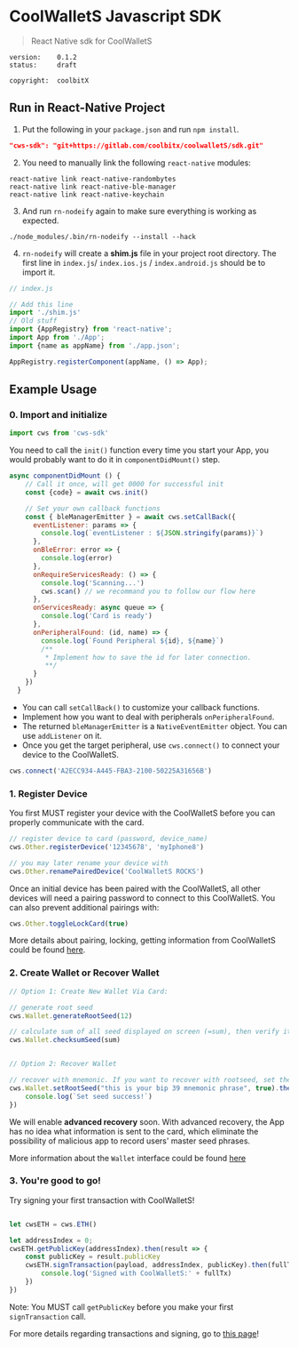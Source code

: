 # CoolWalletS Javascript SDK

> React Native sdk for CoolWalletS

```
version:    0.1.2
status:     draft

copyright:  coolbitX
```

## Run in React-Native Project

1. Put the following in your `package.json` and run `npm install`.

```json
"cws-sdk": "git+https://gitlab.com/coolbitx/coolwalletS/sdk.git"
```

2. You need to manually link the following `react-native` modules:

```shell
react-native link react-native-randombytes
react-native link react-native-ble-manager
react-native link react-native-keychain
```

3. And run `rn-nodeify` again to make sure everything is working as expected.

```shell
./node_modules/.bin/rn-nodeify --install --hack
```

4. `rn-nodeify` will create a **shim.js** file in your project root directory. The first line in `index.js`/ `index.ios.js` / `index.android.js` should be to import it.

```javascript
// index.js

// Add this line
import './shim.js'
// Old stuff
import {AppRegistry} from 'react-native';
import App from './App';
import {name as appName} from './app.json';

AppRegistry.registerComponent(appName, () => App);

```

## Example Usage

### 0. Import and initialize

```javascript
import cws from 'cws-sdk'
```

You need to call the `init()` function every time you start your App, you would probably want to do it in `componentDidMount()` step.

```javascript
async componentDidMount () {
    // Call it once, will get 0000 for successful init
    const {code} = await cws.init()

    // Set your own callback functions
    const { bleManagerEmitter } = await cws.setCallBack({
      eventListener: params => {
        console.log(`eventListener : ${JSON.stringify(params)}`)
      },
      onBleError: error => {
        console.log(error)
      },
      onRequireServicesReady: () => {
        console.log('Scanning...') 
        cws.scan() // we recommand you to follow our flow here
      },
      onServicesReady: async queue => {
        console.log('Card is ready')
      },
      onPeripheralFound: (id, name) => {
        console.log(`Found Peripheral ${id}, ${name}`)
        /**
         * Implement how to save the id for later connection.
         **/
      }
    })
  }
```

* You can call `setCallBack()` to customize your callback functions.
* Implement how you want to deal with peripherals `onPeripheralFound`.
* The returned `bleManagerEmitter` is a `NativeEventEmitter` object. You can use `addListener` on it.
* Once you get the target peripheral, use `cws.connect()` to connect your device to the CoolWalletS.

```javascript 
cws.connect('A2ECC934-A445-FBA3-2100-50225A31656B')
```

### 1. Register Device

You first MUST register your device with the CoolWalletS before you can properly communicate with the card.

```javascript
// register device to card (password, device_name)
cws.Other.registerDevice('12345678', 'myIphone8')

// you may later rename your device with
cws.Other.renamePairedDevice('CoolWalletS ROCKS')
```

Once an initial device has been paired with the CoolWalletS, all other devices will need a pairing password to connect to this CoolWalletS. You can also prevent additional pairings with:

```javascript
cws.Other.toggleLockCard(true)
```

More details about pairing, locking, getting information from CoolWalletS could be found [here](https://gitlab.com/coolbitx/coolwalletS/sdk/tree/master/src/Interface/Other).

### 2. Create Wallet or Recover Wallet

```javascript
// Option 1: Create New Wallet Via Card:

// generate root seed
cws.Wallet.generateRootSeed(12)

// calculate sum of all seed displayed on screen (=sum), then verify it with checkSumSeed function
cws.Wallet.checksumSeed(sum)


// Option 2: Recover Wallet

// recover with mnemonic. If you want to recover with rootseed, set the second parameter(mnemonic_flag) as false.
cws.Wallet.setRootSeed("this is your bip 39 mnemonic phrase", true).then(() => {
    console.log(`Set seed success!`)
})

```

We will enable **advanced recovery** soon. With advanced recovery, the App has no idea what information is sent to the card, which eliminate the possibility of malicious app to record users' master seed phrases.

More information about the `Wallet` interface could be found [here](https://gitlab.com/coolbitx/coolwalletS/sdk/tree/master/src/Interface/Wallet)

### 3. You're good to go!

Try signing your first transaction with CoolWalletS!

```javascript

let cwsETH = cws.ETH()

let addressIndex = 0;
cwsETH.getPublicKey(addressIndex).then(result => {
    const publicKey = result.publicKey
    cwsETH.signTransaction(payload, addressIndex, publicKey).then(fullTx=>{
        console.log('Signed with CoolWalletS:' + fullTx)
    })
})
```

Note: You MUST call `getPublicKey` before you make your first `signTransaction` call.

For more details regarding transactions and signing, go to [this page](https://gitlab.com/coolbitx/coolwalletS/sdk/tree/master/src/cryptocurrency)!
